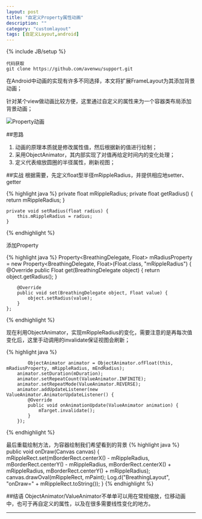 ```yaml
---
layout: post
title: "自定义Property属性动画"
description: ""
category: "customlayout"
tags: [自定义Layout,android]
---
```

{% include JB/setup %}

	
	代码获取
	git clone https://github.com/avenwu/support.git 

在Android中动画的实现有许多不同选择，本文将扩展FrameLayout为其添加背景动画；

针对某个view做动画比较方便，这里通过自定义的属性来为一个容器类布局添加背景动画；

![Property动画](http://7u2jir.com1.z0.glb.clouddn.com/property_animation.gif)

##思路
1. 动画的原理本质就是修改属性值，然后根据新的值进行绘制；
2. 采用ObjectAnimator，其内部实现了对值再给定时间内的变化处理；
3. 定义代表缩放圆圈的半径属性，刷新视图；

##实战
根据需要，先定义float型半径mRippleRadius，并提供相应地setter、getter

{% highlight java %}
    private float mRippleRadius;
    private float getRadius() {
        return mRippleRadius;
    }

    private void setRadius(float radius) {
        this.mRippleRadius = radius;
    }

{% endhighlight %}


添加Property

{% highlight java %}
    Property<BreathingDelegate, Float> mRadiusProperty = new Property<BreathingDelegate, Float>(Float.class, "mRippleRadius") {
        @Override
        public Float get(BreathingDelegate object) {
            return object.getRadius();
        }

        @Override
        public void set(BreathingDelegate object, Float value) {
            object.setRadius(value);
        }
    };

{% endhighlight %}

现在利用ObjectAnimator，实现mRippleRadius的变化，需要注意的是再每次值变化后，这里手动调用的invalidate保证视图会刷新；

{% highlight java %}

            ObjectAnimator animator = ObjectAnimator.ofFloat(this, mRadiusProperty, mRippleRadius, mEndRadius);
        animator.setDuration(mDuration);
        animator.setRepeatCount(ValueAnimator.INFINITE);
        animator.setRepeatMode(ValueAnimator.REVERSE);
        animator.addUpdateListener(new ValueAnimator.AnimatorUpdateListener() {
            @Override
            public void onAnimationUpdate(ValueAnimator animation) {
                mTarget.invalidate();
            }
        });        
{% endhighlight %}


最后重载绘制方法，为容器绘制我们希望看到的背景
{% highlight java %}
    public void onDraw(Canvas canvas) {
        mRippleRect.set(mBorderRect.centerX() - mRippleRadius, mBorderRect.centerY() - mRippleRadius,
                mBorderRect.centerX() + mRippleRadius, mBorderRect.centerY() + mRippleRadius);
        canvas.drawOval(mRippleRect, mPaint);
        Log.d("BreathingLayout", "onDraw=" + mRippleRect.toString());
    }
{% endhighlight %}

##结语
ObjectAnimator/ValueAnimator不单单可以用在常规缩放，位移动画中，也可于再自定义的属性，以及在很多需要线性变化的地方。

---


